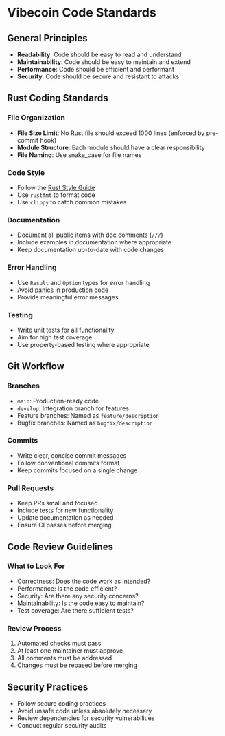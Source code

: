 # Vibecoin Code Standards

## General Principles

- **Readability**: Code should be easy to read and understand
- **Maintainability**: Code should be easy to maintain and extend
- **Performance**: Code should be efficient and performant
- **Security**: Code should be secure and resistant to attacks

## Rust Coding Standards

### File Organization

- **File Size Limit**: No Rust file should exceed 1000 lines (enforced by pre-commit hook)
- **Module Structure**: Each module should have a clear responsibility
- **File Naming**: Use snake_case for file names

### Code Style

- Follow the [Rust Style Guide](https://github.com/rust-lang/style-team/blob/master/guide/guide.md)
- Use `rustfmt` to format code
- Use `clippy` to catch common mistakes

### Documentation

- Document all public items with doc comments (`///`)
- Include examples in documentation where appropriate
- Keep documentation up-to-date with code changes

### Error Handling

- Use `Result` and `Option` types for error handling
- Avoid panics in production code
- Provide meaningful error messages

### Testing

- Write unit tests for all functionality
- Aim for high test coverage
- Use property-based testing where appropriate

## Git Workflow

### Branches

- `main`: Production-ready code
- `develop`: Integration branch for features
- Feature branches: Named as `feature/description`
- Bugfix branches: Named as `bugfix/description`

### Commits

- Write clear, concise commit messages
- Follow conventional commits format
- Keep commits focused on a single change

### Pull Requests

- Keep PRs small and focused
- Include tests for new functionality
- Update documentation as needed
- Ensure CI passes before merging

## Code Review Guidelines

### What to Look For

- Correctness: Does the code work as intended?
- Performance: Is the code efficient?
- Security: Are there any security concerns?
- Maintainability: Is the code easy to maintain?
- Test coverage: Are there sufficient tests?

### Review Process

1. Automated checks must pass
2. At least one maintainer must approve
3. All comments must be addressed
4. Changes must be rebased before merging

## Security Practices

- Follow secure coding practices
- Avoid unsafe code unless absolutely necessary
- Review dependencies for security vulnerabilities
- Conduct regular security audits
